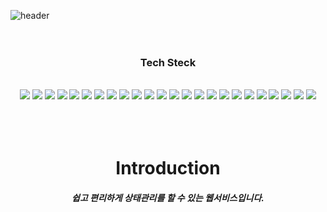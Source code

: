 ![header](https://capsule-render.vercel.app/api?type=waving&color=007aff&height=300&section=header&text=pin%20me-nl-&desc=Giga%20Jet&fontSize=90&fontColor=ffffff&animation=scaleIn)
<br />
<br />
<br />

<div align=center>
<h3>Tech Steck</h3>
<br />
<img src="https://img.shields.io/badge/React-161B22?style=flat&logo=React&logoColor=61DAFB"/> <img src="https://img.shields.io/badge/Spring-161B22?style=flat&logo=Spring&logoColor=6DB33F"/>  
<img src="https://img.shields.io/badge/Java-007396?style=flat-square&logo=Java&logoColor=white"/>
<img src="https://img.shields.io/badge/HTML5-161B22?style=flat&logo=HTML5&logoColor=E34F26"/>
<img src="https://img.shields.io/badge/JavaScript-161B22?style=flat&logo=JavaScript&logoColor=F7DF1E"/>
<img src="https://img.shields.io/badge/SpringBoot-161B22?style=flat&logo=SpringBoot&logoColor=6DB33F"/>
<img src="https://img.shields.io/badge/SpringSecurity-161B22?style=flat&logo=SpringSecurity&logoColor=6DB33F"/>
<img src="https://img.shields.io/badge/TypeScript-161B22?style=flat&logo=TypeScript&logoColor=3178C6"/>
<img src="https://img.shields.io/badge/SockJS-161B22?style=flat&logo=SockJS&logoColor=6DB33F"/>
<img src="https://img.shields.io/badge/STOMP-161B22?style=flat&logo=STOMP&logoColor=6DB33F"/>
<img src="https://img.shields.io/badge/styledComponents-161B22?style=flat&logo=styledcomponents&logoColor=DB7093"/>
<img src="https://img.shields.io/badge/axios-161B22?style=flat&logo=Axios&logoColor=5A29E4"/>
<img src="https://img.shields.io/badge/Framer-161B22?style=flat&logo=Framer&logoColor=0055ff"/>
<img src="https://img.shields.io/badge/ReactRouter-161B22?style=flat&logo=ReactRouter&logoColor=CA4245"/>
<img src="https://img.shields.io/badge/MongoDB-161B22?style=flat&logo=MongoDB&logoColor=47A248"/>
<img src="https://img.shields.io/badge/MySQL-161B22?style=flat&logo=MySQL&logoColor=4479A1"/>
<img src="https://img.shields.io/badge/AmazonEC2-161B22?style=flat&logo=AmazonEC2&logoColor=FF9900"/>
<img src="https://img.shields.io/badge/AmazonS3-161B22?style=flat&logo=AmazonS3&logoColor=569A31"/>
<img src="https://img.shields.io/badge/AmazonRDS-161B22?style=flat&logo=AmazonRDS&logoColor=527FFF"/>
<img src="https://img.shields.io/badge/Redis-161B22?style=flat&logo=Redis&logoColor=DC382D"/>
<img src="https://img.shields.io/badge/Docker-161B22?style=flat&logo=Docker&logoColor=2496ED"/>
<img src="https://img.shields.io/badge/Git-161B22?style=flat&logo=Git&logoColor=F05032"/>
<img src="https://img.shields.io/badge/GitHub-161B22?style=flat&logo=GitHub&logoColor=white"/>
<img src="https://img.shields.io/badge/Jira-161B22?style=flat&logo=Jira&logoColor=0052CC"/>
</div>
<br />
<br />
<br />
<div align=center>
    <h1>Introduction</h1>
    <h5>쉽고 편리하게 상태관리를 할 수 있는 웹서비스입니다.</h5>
    
</div>
